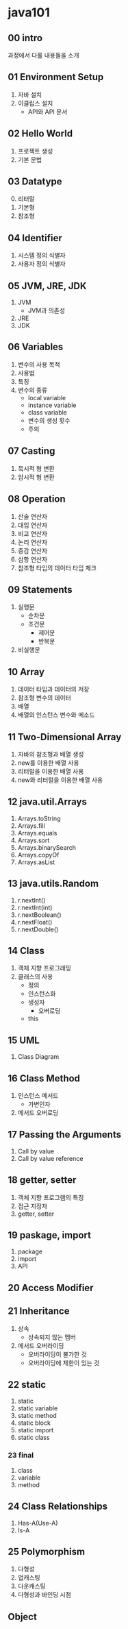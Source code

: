 # java101
## 00 intro
과정에서 다룰 내용들을 소개
## 01 Environment Setup
1. 자바 설치
2. 이클립스 설치
    - API와 API 문서
## 02 Hello World
1. 프로젝트 생성
2. 기본 문법
## 03 Datatype
0. 리터럴
1. 기본형
2. 참조형
## 04 Identifier
1. 시스템 정의 식별자
2. 사용자 정의 식별자
## 05 JVM, JRE, JDK
1. JVM
    - JVM과 의존성
2. JRE
3. JDK
## 06 Variables
1. 변수의 사용 목적
2. 사용법
3. 특징
4. 변수의 종류
    - local variable
    - instance variable
    - class variable
    - 변수의 생성 횟수
    - 주의
## 07 Casting
1. 묵시적 형 변환
2. 암시적 형 변환
## 08 Operation
1. 산술 연산자
2. 대입 연산자
3. 비교 연산자
4. 논리 연산자
5. 증감 연산자
6. 삼항 연산자
7. 참조형 타입의 데이터 타입 체크
## 09 Statements
1. 실행문
    - 순차문
    - 조건문
        - 제어문
        - 반복문
2. 비실행문
## 10 Array
1. 데이터 타입과 데이터의 저장
2. 참조형 변수의 데이터
3. 배열
4. 배열의 인스턴스 변수와 메소드
## 11 Two-Dimensional Array
1. 자바의 참조형과 배열 생성
2. new를 이용한 배열 사용
3. 리터럴을 이용한 배열 사용
3. new와 리터럴을 이용한 배열 사용
## 12 java.util.Arrays
1. Arrays.toString
2. Arrays.fill
3. Arrays.equals
4. Arrays.sort
5. Arrays.binarySearch
6. Arrays.copyOf
7. Arrays.asList
## 13 java.utils.Random
1. r.nextInt()
2. r.nextInt(int)
3. r.nextBoolean()
4. r.nextFloat()
5. r.nextDouble()
## 14 Class
1. 객체 지향 프로그래밍
2. 클래스의 사용
    - 정의
    - 인스턴스화
    - 생성자
        - 오버로딩
    - this
## 15 UML
1. Class Diagram
## 16 Class Method
1. 인스턴스 메서드
    - 가변인자
2. 메서드 오버로딩
## 17 Passing the Arguments
1. Call by value
2. Call by value reference
## 18 getter, setter
1. 객체 지향 프로그램의 특징
2. 접근 지정자
3. getter, setter
## 19 paskage, import
1. package
2. import
3. API
## 20 Access Modifier
## 21 Inheritance
1. 상속
    - 상속되지 않는 멤버
2. 메서드 오버라이딩
    - 오버라이딩이 불가한 것
    - 오버라이딩에 제한이 있는 것
## 22 static
1. static
2. static variable
3. static method
4. static block
5. static import
6. static class
### 23 final
1. class
2. variable
3. method
## 24 Class Relationships
1. Has-A(Use-A)
2. Is-A
## 25 Polymorphism
1. 다형성
2. 업캐스팅
3. 다운캐스팅
4. 다형성과 바인딩 시점
## Object